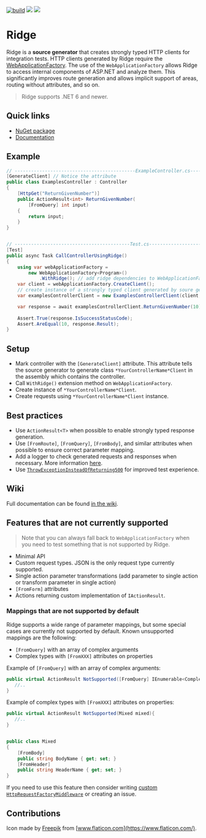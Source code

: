 [![build](https://github.com/melchy/ridge/actions/workflows/release.yml/badge.svg)](https://github.com/Melchy/Ridge/actions)
[![](https://img.shields.io/nuget/v/ridgedotnet)](https://www.nuget.org/packages/RidgeDotNet/)
[![](https://img.shields.io/github/v/release/melchy/ridge?label=latest%20release)](https://github.com/Melchy/Ridge/releases)

# Ridge

Ridge is a **source generator** that creates strongly typed HTTP clients for integration tests. HTTP clients generated by Ridge require the
[WebApplicationFactory](https://learn.microsoft.com/en-us/aspnet/core/test/integration-tests?view=aspnetcore-7.0#basic-tests-with-the-default-webapplicationfactory).
The use of the `WebApplicationFactory` allows Ridge to access internal components of ASP.NET and analyze them. 
This significantly improves route generation and allows implicit support of areas, routing without attributes, and so on.

> Ridge supports .NET 6 and newer.

## Quick links

* [NuGet package](https://www.nuget.org/packages/RidgeDotNet/)
* [Documentation](https://github.com/Melchy/Ridge/wiki)

## Example

```csharp
// --------------------------------------------ExampleController.cs-------------------------------------------------
[GenerateClient] // Notice the attribute
public class ExamplesController : Controller
{
    [HttpGet("ReturnGivenNumber")]
    public ActionResult<int> ReturnGivenNumber(
        [FromQuery] int input)
    {
        return input;
    }
}


// ------------------------------------------Test.cs----------------------------------------------------------------
[Test]
public async Task CallControllerUsingRidge()
{
    using var webApplicationFactory = 
        new WebApplicationFactory<Program>()
            .WithRidge(); // add ridge dependencies to WebApplicationFactory
    var client = webApplicationFactory.CreateClient();
    // create instance of a strongly typed client generated by soure generator
    var examplesControllerClient = new ExamplesControllerClient(client, webApplicationFactory.Services); 

    var response = await examplesControllerClient.ReturnGivenNumber(10);
    
    Assert.True(response.IsSuccessStatusCode);
    Assert.AreEqual(10, response.Result);
}
```

## Setup

* Mark controller with the `[GenerateClient]` attribute. This attribute tells the source generator to generate
  class `*YourControllerName*Client` in the assembly which contains the controller.
* Call `WithRidge()` extension method on `WebApplicationFactory`.
* Create instance of `*YourControllerName*Client`.
* Create requests using `*YourControllerName*Client` instance.

## Best practices

* Use `ActionResult<T>` when possible to enable strongly typed response generation.
* Use `[FromRoute]`, `[FromQuery]`, `[FromBody]`, and similar attributes when possible to ensure correct parameter
  mapping.
* Add a logger to check generated requests and responses when
  necessary. More information [here](https://github.com/Melchy/Ridge/wiki/4.-Request-response-logging).
* Use [`ThrowExceptionInsteadOfReturning500`](https://github.com/Melchy/Ridge/wiki/3.-Exceptions-instead-of-500-status-code)
  for improved test experience.


## Wiki

Full documentation can be found [in the wiki](https://github.com/Melchy/Ridge/wiki).

## Features that are not currently supported

> Note that you can always fall back to `WebApplicationFactory` when you need to test something that is not supported by
> Ridge.

* Minimal API
* Custom request types. JSON is the only request type currently supported.
* Single action parameter transformations (add parameter to single action or transform parameter in single action)
* `[FromForm]` attributes
* Actions returning custom implementation of `IActionResult`.

### Mappings that are not supported by default

Ridge supports a wide range of parameter mappings, but some special cases are currently not supported by default. 
Known unsupported mappings are the following:

* `[FromQuery]` with an array of complex arguments
* Complex types with `[FromXXX]` attributes on properties

Example of `[FromQuery]` with an array of complex arguments:

```csharp
public virtual ActionResult NotSupported([FromQuery] IEnumerable<ComplexArgument> complexArguments){
   //..
}
```

Example of complex types with `[FromXXX]` attributes on properties:

```csharp
public virtual ActionResult NotSupported(Mixed mixed){
   //..
}


public class Mixed
{
    [FromBody]
    public string BodyName { get; set; }
    [FromHeader]
    public string HeaderName { get; set; }
}
```

If you need to use this feature then consider writing
[custom `HttpRequestFactoryMiddleware`](https://github.com/Melchy/Ridge/wiki/2.-Request-creation#custom-middlewares)
or creating an issue.

## Contributions

Icon made by [Freepik](https://www.freepik.com) from [www.flaticon.com](https://www.flaticon.com/).